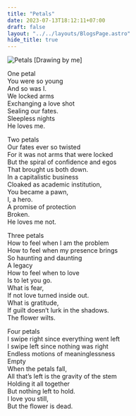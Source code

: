 ```yaml
---
title: "Petals"
date: 2023-07-13T18:12:11+07:00
draft: false
layout: "../../layouts/BlogsPage.astro"
hide_title: true
---
```

![Petals](/Petals.png)
[Drawing by me]

One petal  
You were so young  
And so was I.  
We locked arms  
Exchanging a love shot  
Sealing our fates.  
Sleepless nights   
He loves me.  

Two petals  
Our fates ever so twisted  
For it was not arms that were locked  
But the spiral of confidence and egos  
That brought us both down.  
In a capitalistic business  
Cloaked as academic institution,  
You became a pawn,  
I, a hero.  
A promise of protection  
Broken.  
He loves me not.  

Three petals  
How to feel when I am the problem  
How to feel when my presence brings  
So haunting and daunting  
A legacy  
How to feel when to love  
Is to let you go.  
What is fear,  
If not love turned inside out.  
What is gratitude,  
If guilt doesn’t lurk in the shadows.  
The flower wilts.  
 
Four petals  
I swipe right since everything went left  
I swipe left since nothing was right  
Endless motions of meaninglessness  
Empty  
When the petals fall,  
All that’s left is the gravity of the stem  
Holding it all together  
But nothing left to hold.  
I love you still,  
But the flower is dead.  
